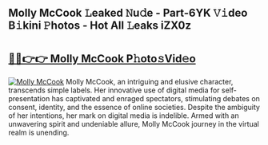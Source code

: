 ## Molly McCook 𝙻eaked 𝙽u𝚍e - Part-6YK 𝚅𝚒deo B𝚒kini 𝙿hotos - Hot All 𝙻eaks iZX0z

# <h2><a href="http://ld5blj.urlbe.top/?page=Molly+McCook">🔗🔗👉👉 Molly McCook P𝚑oto𝚜Vid𝚎o</a></h2>

[![Molly McCook](https://i.imgur.com/eBuTRDB.gif)](http://ld5blj.urlbe.top/?page=Molly+McCook)
Molly McCook, an intriguing and elusive character, transcends simple labels. Her innovative use of digital media for self-presentation has captivated and enraged spectators, stimulating debates on consent, identity, and the essence of online societies. Despite the ambiguity of her intentions, her mark on digital media is indelible. Armed with an unwavering spirit and undeniable allure, Molly McCook journey in the virtual realm is unending.
